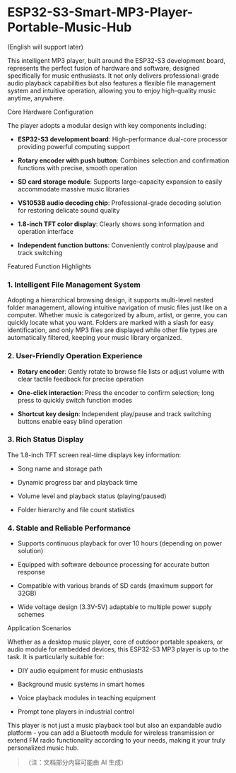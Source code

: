 # ESP32-S3-Smart-MP3-Player-Portable-Music-Hub
(English will support later)



This intelligent MP3 player, built around the ESP32-S3 development board, represents the perfect fusion of hardware and software, designed specifically for music enthusiasts. It not only delivers professional-grade audio playback capabilities but also features a flexible file management system and intuitive operation, allowing you to enjoy high-quality music anytime, anywhere.


Core Hardware Configuration



The player adopts a modular design with key components including:




*   **ESP32-S3 development board**: High-performance dual-core processor providing powerful computing support


*   **Rotary encoder with push button**: Combines selection and confirmation functions with precise, smooth operation


*   **SD card storage module**: Supports large-capacity expansion to easily accommodate massive music libraries


*   **VS1053B audio decoding chip**: Professional-grade decoding solution for restoring delicate sound quality


*   **1.8-inch TFT color display**: Clearly shows song information and operation interface


*   **Independent function buttons**: Conveniently control play/pause and track switching


Featured Function Highlights



### 1. Intelligent File Management System&#xA;

Adopting a hierarchical browsing design, it supports multi-level nested folder management, allowing intuitive navigation of music files just like on a computer. Whether music is categorized by album, artist, or genre, you can quickly locate what you want. Folders are marked with a slash for easy identification, and only MP3 files are displayed while other file types are automatically filtered, keeping your music library organized.


### 2. User-Friendly Operation Experience&#xA;



*   **Rotary encoder**: Gently rotate to browse file lists or adjust volume with clear tactile feedback for precise operation


*   **One-click interaction**: Press the encoder to confirm selection; long press to quickly switch function modes


*   **Shortcut key design**: Independent play/pause and track switching buttons enable easy blind operation


### 3. Rich Status Display&#xA;

The 1.8-inch TFT screen real-time displays key information:




*   Song name and storage path


*   Dynamic progress bar and playback time


*   Volume level and playback status (playing/paused)


*   Folder hierarchy and file count statistics


### 4. Stable and Reliable Performance&#xA;



*   Supports continuous playback for over 10 hours (depending on power solution)


*   Equipped with software debounce processing for accurate button response


*   Compatible with various brands of SD cards (maximum support for 32GB)


*   Wide voltage design (3.3V-5V) adaptable to multiple power supply schemes


Application Scenarios



Whether as a desktop music player, core of outdoor portable speakers, or audio module for embedded devices, this ESP32-S3 MP3 player is up to the task. It is particularly suitable for:




*   DIY audio equipment for music enthusiasts


*   Background music systems in smart homes


*   Voice playback modules in teaching equipment


*   Prompt tone players in industrial control


This player is not just a music playback tool but also an expandable audio platform - you can add a Bluetooth module for wireless transmission or extend FM radio functionality according to your needs, making it your truly personalized music hub.


> （注：文档部分内容可能由 AI 生成）
>
